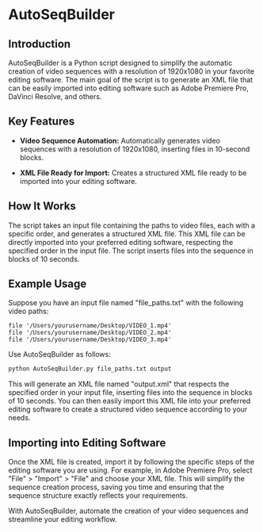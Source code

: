 # AutoSeqBuilder

## Introduction

AutoSeqBuilder is a Python script designed to simplify the automatic creation of video sequences with a resolution of 1920x1080 in your favorite editing software. The main goal of the script is to generate an XML file that can be easily imported into editing software such as Adobe Premiere Pro, DaVinci Resolve, and others.

## Key Features

- **Video Sequence Automation:** Automatically generates video sequences with a resolution of 1920x1080, inserting files in 10-second blocks.
  
- **XML File Ready for Import:** Creates a structured XML file ready to be imported into your editing software.

## How It Works

The script takes an input file containing the paths to video files, each with a specific order, and generates a structured XML file. This XML file can be directly imported into your preferred editing software, respecting the specified order in the input file. The script inserts files into the sequence in blocks of 10 seconds.

## Example Usage

Suppose you have an input file named "file_paths.txt" with the following video paths:

```plaintext
file '/Users/yourusername/Desktop/VIDEO_1.mp4' 
file '/Users/yourusername/Desktop/VIDEO_2.mp4' 
file '/Users/yourusername/Desktop/VIDEO_3.mp4'
```

Use AutoSeqBuilder as follows:

```bash
python AutoSeqBuilder.py file_paths.txt output
```

This will generate an XML file named "output.xml" that respects the specified order in your input file, inserting files into the sequence in blocks of 10 seconds. You can then easily import this XML file into your preferred editing software to create a structured video sequence according to your needs.

## Importing into Editing Software

Once the XML file is created, import it by following the specific steps of the editing software you are using. For example, in Adobe Premiere Pro, select "File" > "Import" > "File" and choose your XML file. This will simplify the sequence creation process, saving you time and ensuring that the sequence structure exactly reflects your requirements.

With AutoSeqBuilder, automate the creation of your video sequences and streamline your editing workflow.
